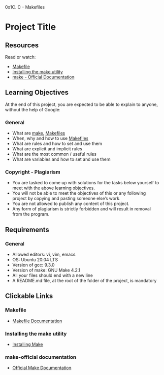 0x1C. C - Makefiles

# Project Title

## Resources
Read or watch:

- [Makefile](#makefile)
- [Installing the make utility](#installing-the-make-utility)
- [make - Official Documentation](#make-official-documentation)

## Learning Objectives
At the end of this project, you are expected to be able to explain to anyone, without the help of Google:

### General
- What are [make](#make), [Makefiles](#makefiles)
- When, why and how to use [Makefiles](#when-why-and-how-to-use-makefiles)
- What are rules and how to set and use them
- What are explicit and implicit rules
- What are the most common / useful rules
- What are variables and how to set and use them

### Copyright - Plagiarism
- You are tasked to come up with solutions for the tasks below yourself to meet with the above learning objectives.
- You will not be able to meet the objectives of this or any following project by copying and pasting someone else’s work.
- You are not allowed to publish any content of this project.
- Any form of plagiarism is strictly forbidden and will result in removal from the program.

## Requirements
### General
- Allowed editors: vi, vim, emacs
- OS: Ubuntu 20.04 LTS
- Version of gcc: 9.3.0
- Version of make: GNU Make 4.2.1
- All your files should end with a new line
- A README.md file, at the root of the folder of the project, is mandatory

## Clickable Links
### Makefile
- [Makefile Documentation](https://www.gnu.org/software/make/manual/make.html)

### Installing the make utility
- [Installing Make](https://www.gnu.org/software/make/)

### make-official documentation
- [Official Make Documentation](https://www.gnu.org/software/make/manual/make.html)
